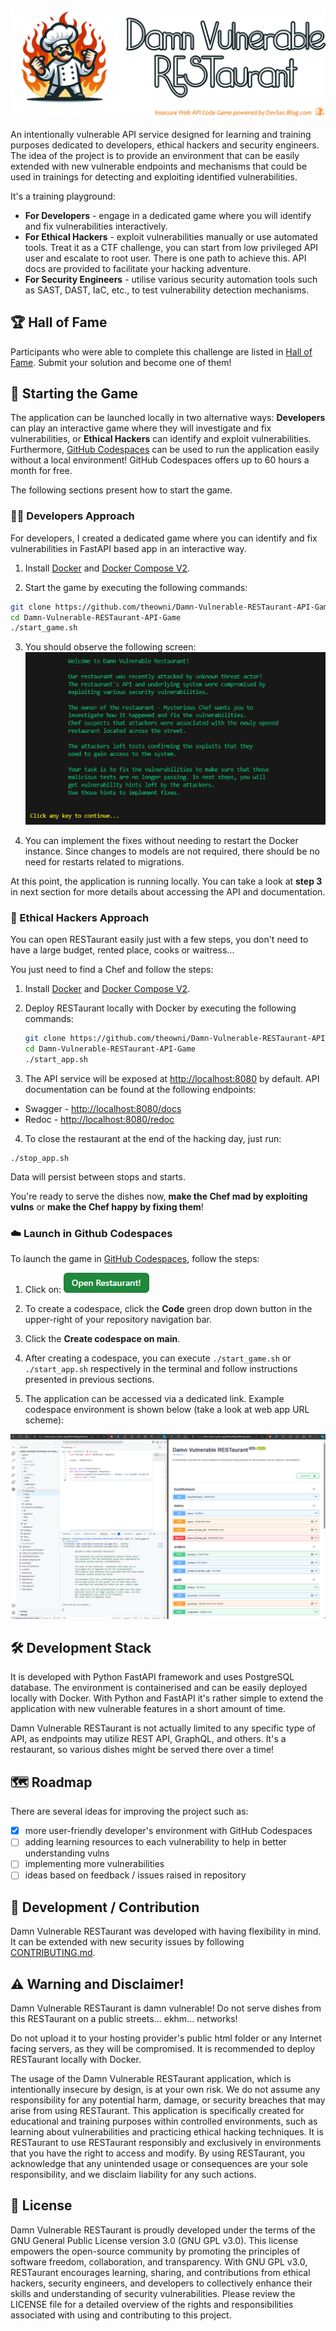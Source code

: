 
![Damn Vulnerable RESTaurant Logo](app/static/img/mad-chef-circle-text.png)

An intentionally vulnerable API service designed for learning and training purposes dedicated to developers, ethical hackers and security engineers. The idea of the project is to provide an environment that can be easily extended with new vulnerable endpoints and mechanisms that could be used in trainings for detecting and exploiting identified vulnerabilities.

It's a training playground: 

* **For Developers** - engage in a dedicated game where you will identify and fix vulnerabilities interactively. 
* **For Ethical Hackers** - exploit vulnerabilities manually or use automated tools. Treat it as a CTF challenge, you can start from low privileged API user and escalate to root user. There is one path to achieve this. API docs are provided to facilitate your hacking adventure.
* **For Security Engineers** - utilise various security automation tools such as SAST, DAST, IaC, etc., to test vulnerability detection mechanisms.

## 🏆 Hall of Fame
Participants who were able to complete this challenge are listed in [Hall of Fame](HALL_OF_FAME.md). Submit your solution and become one of them!

## 🚀 Starting the Game

The application can be launched locally in two alternative ways: **Developers** can play an interactive game where they will investigate and fix vulnerabilities, or **Ethical Hackers** can identify and exploit vulnerabilities. Furthermore, [GitHub Codespaces](https://github.com/features/codespaces) can be used to run the application easily without a local environment! GitHub Codespaces offers up to 60 hours a month for free.

The following sections present how to start the game.

### 👨‍💻 Developers Approach

For developers, I created a dedicated game where you can identify and fix vulnerabilities in FastAPI based app in an interactive way.

1. Install [Docker](https://www.docker.com/get-started/) and [Docker Compose V2](https://docs.docker.com/compose/install/).

2. Start the game by executing the following commands:
```sh
git clone https://github.com/theowni/Damn-Vulnerable-RESTaurant-API-Game.git
cd Damn-Vulnerable-RESTaurant-API-Game
./start_game.sh
```
3. You should observe the following screen:
![The Game Entry Screen](app/static/img/game-screenshot.png)

4. You can implement the fixes without needing to restart the Docker instance. Since changes to models are not required, there should be no need for restarts related to migrations.

At this point, the application is running locally. You can take a look at **step 3** in next section for more details about accessing the API and documentation.

### 👾 Ethical Hackers Approach

You can open RESTaurant easily just with a few steps, you don't need to have a large budget, rented place, cooks or waitress...

You just need to find a Chef and follow the steps:

1. Install [Docker](https://www.docker.com/get-started/) and [Docker Compose V2](https://docs.docker.com/compose/install/).

2. Deploy RESTaurant locally with Docker by executing the following commands:

    ```sh
    git clone https://github.com/theowni/Damn-Vulnerable-RESTaurant-API-Game.git
    cd Damn-Vulnerable-RESTaurant-API-Game
    ./start_app.sh
    ```

3. The API service will be exposed at [http://localhost:8080](http://localhost:8080) by default. API documentation can be found at the following endpoints:
 * Swagger - [http://localhost:8080/docs](http://localhost:8080/docs)
 * Redoc - [http://localhost:8080/redoc](http://localhost:8080/redoc)

4. To close the restaurant at the end of the hacking day, just run:
```
./stop_app.sh
```
Data will persist between stops and starts.

You're ready to serve the dishes now, **make the Chef mad by exploiting vulns** or **make the Chef happy by fixing them**!

### ☁️ Launch in Github Codespaces

To launch the game in [GitHub Codespaces](https://github.com/features/codespaces), follow the steps:
1. Click on:
[![Damn Vulnerable RESTaurant Logo](images/codespace-open-button.png)](https://github.com/new?template_owner=theowni&template_name=Damn-Vulnerable-RESTaurant-API-Game&owner=%40me&name=Damn-Vulnerable-RESTaurant-API-Game&description=My+clone+of+Damn+Vulnerable+RESTaurant+API+Game&visibility=public)

2. To create a codespace, click the **Code** green drop down button in the upper-right of your repository navigation bar.
3. Click the **Create codespace on main**.
4. After creating a codespace, you can execute `./start_game.sh` or `./start_app.sh` respectively in the terminal and follow instructions presented in previous sections.
5. The application can be accessed via a dedicated link. Example codespace environment is shown below (take a look at web app URL scheme): 

![Damn Vulnerable RESTaurant Logo](images/codespace-screenshot-2.png)

## 🛠️ Development Stack

It is developed with Python FastAPI framework and uses PostgreSQL database. The environment is containerised and can be easily deployed locally with Docker. With Python and FastAPI it's rather simple to extend the application with new vulnerable features in a short amount of time.

Damn Vulnerable RESTaurant is not actually limited to any specific type of API, as endpoints may utilize REST API, GraphQL, and others. It's a restaurant, so various dishes might be served there over a time!

## 🗺️ Roadmap

There are several ideas for improving the project such as:

- [x] more user-friendly developer's environment with GitHub Codespaces
- [ ] adding learning resources to each vulnerability to help in better understanding vulns
- [ ] implementing more vulnerabilities
- [ ] ideas based on feedback / issues raised in repository

## 🤝 Development / Contribution

Damn Vulnerable RESTaurant was developed with having flexibility in mind. It can be extended with new security issues by following [CONTRIBUTING.md](CONTRIBUTING.md).

## ⚠️ Warning and Disclaimer!
Damn Vulnerable RESTaurant is damn vulnerable! Do not serve dishes from this RESTaurant on a public streets... ekhm... networks!

Do not upload it to your hosting provider's public html folder or any Internet facing servers, as they will be compromised. It is recommended to deploy RESTaurant locally with Docker.

The usage of the Damn Vulnerable RESTaurant application, which is intentionally insecure by design, is at your own risk. We do not assume any responsibility for any potential harm, damage, or security breaches that may arise from using RESTaurant. This application is specifically created for educational and training purposes within controlled environments, such as learning about vulnerabilities and practicing ethical hacking techniques. It is RESTaurant to use RESTaurant responsibly and exclusively in environments that you have the right to access and modify. By using RESTaurant, you acknowledge that any unintended usage or consequences are your sole responsibility, and we disclaim liability for any such actions.

## 🧾 License

Damn Vulnerable RESTaurant is proudly developed under the terms of the GNU General Public License version 3.0 (GNU GPL v3.0). This license empowers the open-source community by promoting the principles of software freedom, collaboration, and transparency. With GNU GPL v3.0, RESTaurant encourages learning, sharing, and contributions from ethical hackers, security engineers, and developers to collectively enhance their skills and understanding of security vulnerabilities. Please review the LICENSE file for a detailed overview of the rights and responsibilities associated with using and contributing to this project.
